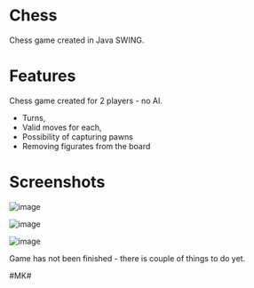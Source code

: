 # Chess
Chess game created in Java SWING.

# Features
Chess game created for 2 players - no AI.
- Turns,
- Valid moves for each,
- Possibility of capturing pawns
- Removing figurates from the board

# Screenshots

![image](https://user-images.githubusercontent.com/82573905/146777770-5200c9c2-355f-4339-97de-ceff919d8b54.png)

![image](https://user-images.githubusercontent.com/82573905/146779860-364e26f8-07b9-4096-a78a-33ab5f233435.png)

![image](https://user-images.githubusercontent.com/82573905/146781875-548b500d-db7e-4d61-9a7d-55c513bab662.png)






Game has not been finished - there is couple of things to do yet.

#MK#
